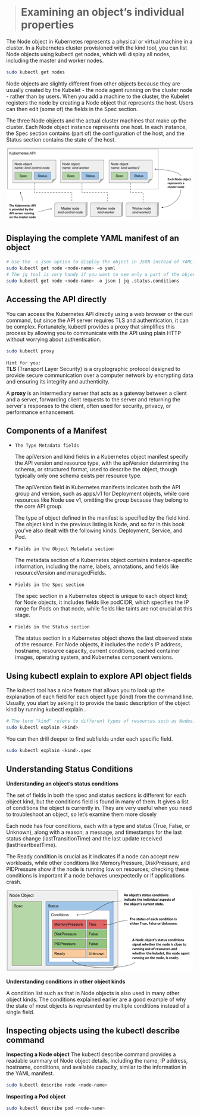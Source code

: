 > # Examining an object’s individual properties

The Node object in Kubernetes represents a physical or virtual machine in a cluster. In a Kubernetes cluster provisioned with the kind tool, you can list Node objects using kubectl get nodes, which will display all nodes, including the master and worker nodes.

```bash
sudo kubectl get nodes
```

Node objects are slightly different from other objects because they are usually created by the Kubelet - the node agent running on the cluster node - rather than by users. When you add a machine to the cluster, the Kubelet registers the node by creating a Node object that represents the host. Users can then edit (some of) the fields in the Spec section.

The three Node objects and the actual cluster machines that make up the cluster. Each Node object instance represents one host. In each instance, the Spec section contains (part of) the configuration of the host, and the Status section contains the state of the host.

<p align="center">
  <img src="./images/clusters_into_machines.png" alt="alt-text" width="500"/>
</p>

## Displaying the complete YAML manifest of an object

```bash
# Use the -o json option to display the object in JSON instead of YAML.
sudo kubectl get node <node-name> -o yaml
# The jq tool is very handy if you want to see only a part of the object’s structure
sudo kubectl get node <node-name> -o json | jq .status.conditions
```

## Accessing the API directly

You can access the Kubernetes API directly using a web browser or the curl command, but since the API server requires TLS and authentication, it can be complex. Fortunately, kubectl provides a proxy that simplifies this process by allowing you to communicate with the API using plain HTTP without worrying about authentication.

```bash
sudo kubectl proxy
```

`Hint for you: `<br>
**TLS** (Transport Layer Security) is a cryptographic protocol designed to provide secure communication over a computer network by encrypting data and ensuring its integrity and authenticity.

A **proxy** is an intermediary server that acts as a gateway between a client and a server, forwarding client requests to the server and returning the server's responses to the client, often used for security, privacy, or performance enhancement.

## Components of a Manifest

- `The Type Metadata fields`

  The apiVersion and kind fields in a Kubernetes object manifest specify the API version and resource type, with the apiVersion determining the schema, or structured format, used to describe the object, though typically only one schema exists per resource type.

  The apiVersion field in Kubernetes manifests indicates both the API group and version, such as apps/v1 for Deployment objects, while core resources like Node use v1, omitting the group because they belong to the core API group.

  The type of object defined in the manifest is specified by the field kind. The object kind in the previous listing is Node, and so far in this book you’ve also dealt with the following kinds: Deployment, Service, and Pod.

- `Fields in the Object Metadata section`

  The metadata section of a Kubernetes object contains instance-specific information, including the name, labels, annotations, and fields like resourceVersion and managedFields.

- `Fields in the Spec section`

  The spec section in a Kubernetes object is unique to each object kind; for Node objects, it includes fields like podCIDR, which specifies the IP range for Pods on that node, while fields like taints are not crucial at this stage.

- `Fields in the Status section`

  The status section in a Kubernetes object shows the last observed state of the resource. For Node objects, it includes the node's IP address, hostname, resource capacity, current conditions, cached container images, operating system, and Kubernetes component versions.

## Using kubectl explain to explore API object fields

The kubectl tool has a nice feature that allows you to look up the explanation of each field for each object type (kind) from the command line. Usually, you start by asking it to provide the basic description of the object kind by running kubectl explain <kind>.

```bash
# The term "kind" refers to different types of resources such as Nodes, Pods, Services, and Deployments.
sudo kubectl explain <kind>
```

You can then drill deeper to find subfields under each specific field.

```bash
sudo kubectl explain <kind>.spec
```

## Understanding Status Conditions

**Understanding an object’s status conditions**

The set of fields in both the spec and status sections is different for each object kind, but the conditions field is found in many of them. It gives a list of conditions the object is currently in. They are very useful when you need to troubleshoot an object, so let’s examine them more closely

Each node has four conditions, each with a type and status (True, False, or Unknown), along with a reason, a message, and timestamps for the last status change (lastTransitionTime) and the last update received (lastHeartbeatTime).

The Ready condition is crucial as it indicates if a node can accept new workloads, while other conditions like MemoryPressure, DiskPressure, and PIDPressure show if the node is running low on resources; checking these conditions is important if a node behaves unexpectedly or if applications crash.

<p align="center">
  <img src="./images/condition_details.png" alt="alt-text" width="500"/>
</p>

**Understanding conditions in other object kinds**

A condition list such as that in Node objects is also used in many other object kinds. The conditions explained earlier are a good example of why the state of most objects is represented by multiple conditions instead of a single field.

## Inspecting objects using the kubectl describe command

**Inspecting a Node object**
The kubectl describe command provides a readable summary of Node object details, including the name, IP address, hostname, conditions, and available capacity, similar to the information in the YAML manifest.

```bash
sudo kubectl describe node <node-name>
```

**Inspecting a Pod object**

```bash
sudo kubectl describe pod <node-name>
```
